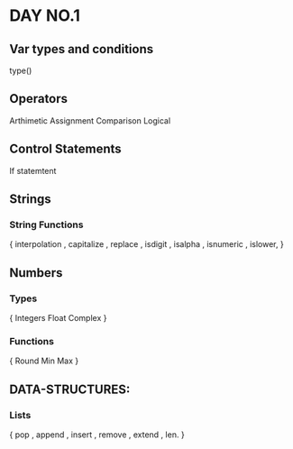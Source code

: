 # DAY NO.1
## Var types and conditions
type()
## Operators
Arthimetic
Assignment
Comparison
Logical
## Control Statements
If statemtent
## Strings
### String Functions 
{
interpolation , capitalize , replace ,
isdigit , isalpha , isnumeric , islower,
}
## Numbers
### Types 
{
Integers
Float
Complex
}
### Functions 
{
Round
Min 
Max
}
## DATA-STRUCTURES:
### Lists 
{
pop , append , insert , 
remove , extend , len.
}


